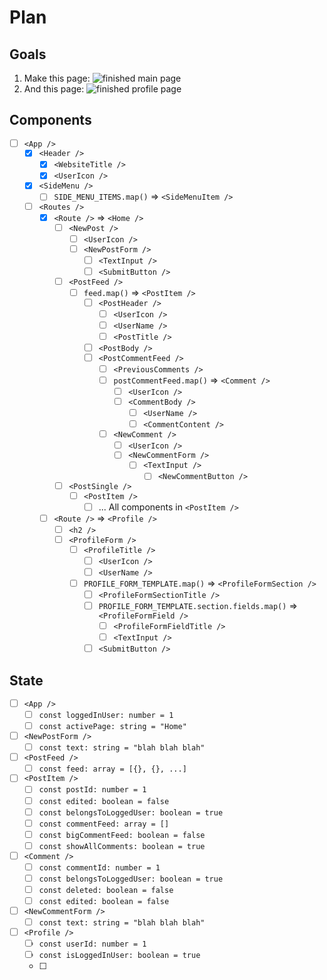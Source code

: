 # Plan

## Goals

1. Make this page:
   ![finished main page](../_assets/dashboard.png)
2. And this page:
   ![finished profile page](../_assets/profile.png)
## Components

- [ ] `<App />`
	- [x] `<Header />`
		- [x] `<WebsiteTitle />`
		- [x] `<UserIcon />`
	- [x] `<SideMenu />`
		- [ ] `SIDE_MENU_ITEMS.map()` => `<SideMenuItem />`
	- [ ] `<Routes />`
		- [x] `<Route />` => `<Home />`
			- [ ] `<NewPost />`
				- [ ] `<UserIcon />`
				- [ ] `<NewPostForm />`
					- [ ] `<TextInput />`
					- [ ] `<SubmitButton />`
			- [ ] `<PostFeed />`
				- [ ] `feed.map()` => `<PostItem />`
					- [ ] `<PostHeader />`
						- [ ] `<UserIcon />`
						- [ ] `<UserName />`
						- [ ] `<PostTitle />`
					- [ ] `<PostBody />`
					- [ ] `<PostCommentFeed />`
						- [ ] `<PreviousComments />`
						- [ ] `postCommentFeed.map()` => `<Comment />`
							- [ ] `<UserIcon />`
							- [ ] `<CommentBody />`
								- [ ] `<UserName />`
								- [ ] `<CommentContent />`
						- [ ] `<NewComment />`
							- [ ] `<UserIcon />`
							- [ ] `<NewCommentForm />`
								- [ ] `<TextInput />`
									- [ ] `<NewCommentButton />`
			- [ ] `<PostSingle />`
				- [ ] `<PostItem />`
					- [ ] ... All components in `<PostItem />`
		- [ ] `<Route />` =>  `<Profile />`
			- [ ] `<h2 />`
			- [ ] `<ProfileForm />`
				- [ ] `<ProfileTitle />`
					- [ ] `<UserIcon />`
					- [ ] `<UserName />`
				- [ ] `PROFILE_FORM_TEMPLATE.map()` => `<ProfileFormSection />`
					- [ ] `<ProfileFormSectionTitle />`
					- [ ] `PROFILE_FORM_TEMPLATE.section.fields.map()` => `<ProfileFormField />`
						- [ ] `<ProfileFormFieldTitle />`
						- [ ] `<TextInput />`
					- [ ] `<SubmitButton />`
## State

- [ ] `<App />`
	- [ ] `const loggedInUser: number = 1`
	- [ ] `const activePage: string = "Home"`
- [ ] `<NewPostForm />`
	- [ ] `const text: string = "blah blah blah"`
- [ ] `<PostFeed />`
	- [ ] `const feed: array = [{}, {}, ...]`
- [ ] `<PostItem />`
	- [ ] `const postId: number = 1`
	- [ ] `const edited: boolean = false`
	- [ ] `const belongsToLoggedUser: boolean = true`
	- [ ] `const commentFeed: array = []`
	- [ ] `const bigCommentFeed: boolean = false`
	- [ ] `const showAllComments: boolean = true`
- [ ] `<Comment />` 
	- [ ] `const commentId: number = 1`
	- [ ] `const belongsToLoggedUser: boolean = true`
	- [ ] `const deleted: boolean = false`
	- [ ] `const edited: boolean = false`
- [ ] `<NewCommentForm />`
	- [ ] `const text: string = "blah blah blah"`
- [ ] `<Profile />`
	- [ ] `const userId: number = 1`
	- [ ] `const isLoggedInUser: boolean = true`
	- [ ] 